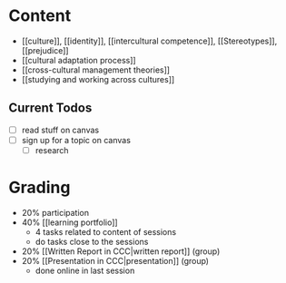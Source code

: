 # Content
- [[culture]], [[identity]], [[intercultural competence]], [[Stereotypes]], [[prejudice]]
- [[cultural adaptation process]]
- [[cross-cultural management theories]]
- [[studying and working across cultures]]

## Current Todos
- [ ] read stuff on canvas
- [ ] sign up for a topic on canvas
	- [ ] research 
# Grading
- 20% participation
- 40% [[learning portfolio]]
	- 4 tasks related to content of sessions
	- do tasks close to the sessions
- 20% [[Written Report in CCC|written report]] (group)
- 20% [[Presentation in CCC|presentation]] (group)
	- done online in last session